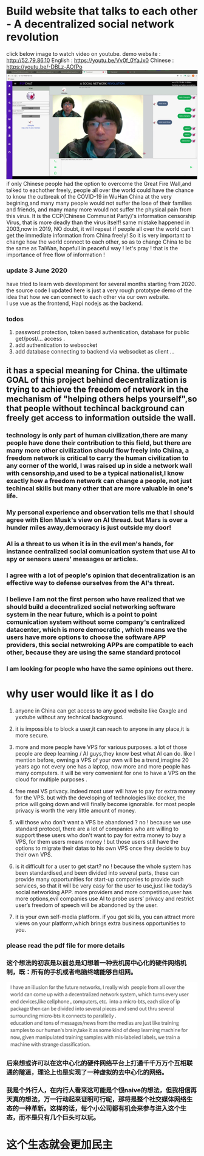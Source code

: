 # Build website that talks to each other - A decentralized social network revolution
click below image to watch video on youtube.
demo website : http://52.79.86.10
English : https://youtu.be/Vv0f_0YaJx0
Chinese : https://youtu.be/-DBLz-AOfPo
[![IMAGE ALT TEXT HERE](https://raw.githubusercontent.com/brianwchh/decentrialized-social-networking-software-system_1/master/pic/p2p.png)](https://youtu.be/Vv0f_0YaJx0)
if only Chinese people had the option to overcome the Great Fire Wall,and talked to eachother freely, people all over the world could have the chance to know the outbreak of the COVID-19 in WuHan China at the very begining,and many many people would not suffer the lose of their families and friends, and many many more would not suffer the physical pain from this virus. 
It is the CCP(Chinese Communist Party)'s information censorship Virus, that is more deadly than the virus itself! same mistake happened in 2003,now in 2019, NO doubt, it will repeat if people all over the world can't get the immediate information from China freely! 
So it is very important to change how the world connect to each other, so as to change China to be the same as TaiWan, hopefull in peaceful way ! let's pray !
that is the importance of free flow of information !  

### update 3 June 2020
have tried to learn web development for several months starting from 2020. the source code I updated here is just a very rough prototype demo of the idea that how we can connect to each other via our own website.  
I use vue as the frontend, Hapi nodejs as the backend. 

### todos 
1. password protection, token based authentication, database for public get/post/... access .
1. add authentication to websocket
2. add database connecting to backend via websocket as client 
...


## it has a special meaning for China. the ultimate GOAL of this project behind decentralization is trying to achieve the freedom of network in the mechanism of "helping others helps yourself",so that people without techincal background can freely get access to information outside the wall. 
### technology is only part of human civilization,there are many people have done their contribution to this field, but there are many more other civilization should flow freely into Chiina, a freedom network is critical to carry the human civilization to any corner of the world, I was raised up in side a network wall with censorship,and used to be a typical nationalist,I know exactly how a freedom network can change a people, not just techincal skills but many other that are more valuable in one's life. 

### My personal experience and observation tells me that I should agree with Elon Musk's view on AI thread. but Mars is over a hunder miles away,democracy is just outside my door!
### AI is a threat to us when it is in the evil men's hands, for instance centralized social comunication system that use AI to spy or sensors users' messages or articles.
### I agree with a lot of people's opinion that decentralization is an effective way to defense ourselves from the AI's threat. 
### I believe I am not the first person who have realized that we should build a decentralized social networking software system in the near future, which is a point to point comunication system without some company's centralized datacenter, which is more democratic , which means we the users have more options to choose the software APP providers, this social netwroking APPs are compatible to each other, because they are using the same standard protocol
### I am looking for people who have the same opinions out there.

# why user would like it as I do
1. anyone in China can get access to any good website like Gxxgle and yxxtube without any technical background.
2. it is impossible to block a user,it can reach to anyone in any place,it is more secure.

3. more and more people have VPS for various purposes. a lot of those people are deep learning / AI guys,they know best what AI can do. like I mention before, owning a VPS of your own will be a trend,imagine 20 years ago not every one has a laptop, now more and more people has many computers. it will be very convenient for one to have a VPS on the cloud for multiple purposes .

4. free meal VS privacy. indeed most user will have to pay for extra money for the VPS. but with the developing of technologies like docker, the price will going down and will finally become ignorable. for most people privacy is worth the very little amount of money. 

5. will those who don't want a VPS be abandoned ? no ! because we use standard protocol, there are a lot of companies who are willing to support these users who don't want to pay for extra money to buy a VPS, for them users means money ! but those users still have the options to migrate their datas to his own VPS once they decide to buy their own VPS.

6. is it difficult for a user to get start? no ! because the whole system has been standardised,and been divided into several parts, these can provide many opportunities for start-up companies to provide such services, so that it will be very easy for the user to use,just like today’s social networking APP.
more providers and more competition,user has more options,evil companies use AI to probe users’ privacy and restrict user’s freedom of speech will be abandoned by the user.

7. it is your own self-media platform. if you got skills, you can attract more views on your platform,which brings extra business opportunities to you.


### please read the pdf file for more details


### 这个想法的初衷是以前总是幻想着一种去机房中心化的硬件网络机制，既：所有的手机或者电脑终端能够自组网。
![alt text](https://raw.githubusercontent.com/brianwchh/decentrialized-social-networking-software-system_1/master/pic/sc.png)
### 后来想或许可以在这中心化的硬件网络平台上打通千千万万个互相联通的隧道，理论上也是实现了一种虚拟的去中心化的网络。
### 我是个外行人，在内行人看来这可能是个很naive的想法，但我相信再天真的想法，万一行动起来证明可行呢，那将是整个社交媒体网络生态的一种革新。这样的话，每个小公司都有机会来参与进入这个生态，而不是只有几个巨头可以玩。
# 这个生态就会更加民主


